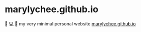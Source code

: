 # marylychee.github.io

🍒 💻 🌊 my very minimal personal website [marylychee.github.io
](marylychee.github.io)

